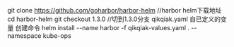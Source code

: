 git clone https://github.com/goharbor/harbor-helm
     //harbor helm下载地址
cd harbor-helm
git checkout 1.3.0 
     //切到1.3.0分支
qikqiak.yaml   自已定义的变量
创建命令  helm install --name harbor -f qikqiak-values.yaml . --namespace kube-ops